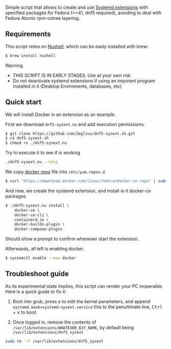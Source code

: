 Simple script that allows to create and use [Systemd extensions](https://www.freedesktop.org/software/systemd/man/256/systemd-sysext.html) with specified packages for Fedora (>=41, dnf5 required), avoiding to deal with Fedora Atomic rpm-ostree layering.

## Requirements

This script relies on [Nushell](https://www.nushell.sh/), which can be easly installed with brew:

```sh
$ brew install nushell
```

> [!WARNING]
> - THIS SCRIPT IS IN EARLY STAGES. Use at your own risk
> - Do not deactivate systemd extensions if using an imporant program installed in it (Desktop Enviroments, databases, etc)

## Quick start

We will install Docker in an extension as an example.

First we download `dnf5-sysext.nu` and add execution permissions.

```sh
$ git clone https://github.com/Zeglius/dnf5-sysext.sh.git
$ cd dnf5-sysext.sh
$ chmod +x ./dnf5-sysext.nu
```

Try to execute it to see if is working

```sh
./dnf5-sysext.nu --help
```

We copy [docker repo](https://docs.docker.com/engine/install/fedora/#set-up-the-repository) file into `/etc/yum.repos.d`

```sh
$ curl "https://download.docker.com/linux/fedora/docker-ce.repo" | sudo tee /etc/yum.repos.d/docker.repo
```

And now, we create the systemd extension, and install in it docker-ce packages

```sh
$ ./dnf5-sysext.nu install \
    docker-ce \
    docker-ce-cli \
    containerd.io \
    docker-buildx-plugin \
    docker-compose-plugin
```

Should show a prompt to confirm whenever start the extension.

Afterwards, all left is enabling docker.

```sh
$ systemctl enable --now docker
```

## Troubleshoot guide

As its experimental state implies, this script can render your PC inoperable. Here is a quick guide to fix it:

1. Boot into grub, press <kbd>e</kbd> to edit the kernel parameters, and append `systemd.mask=systemd-sysext.service` this to the penultimate line, <kbd>Ctrl</kbd> + <kbd>x</kbd> to boot.

2. Once logged in, remove the contents of `/var/lib/extensions/WHATEVER_EXT_NAME`, by default being `/var/lib/extensions/dnf5_sysext`

```sh
sudo rm -rf /var/lib/extensions/dnf5_sysext
```
